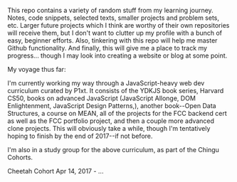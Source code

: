 This repo contains a variety of random stuff from my learning journey. Notes, code snippets, selected texts, smaller projects and problem sets, etc. Larger future projects which I think are worthy of their own repositories will receive them, but I don't want to clutter up my profile with a bunch of easy, beginner efforts. Also, tinkering with this repo will help me master Github functionality. And finally, this will give me a place to track my progress... though I may look into creating a website or blog at some point.

My voyage thus far:

I'm currently working my way through a JavaScript-heavy web dev curriculum curated by P1xt. It consists of the YDKJS book series, Harvard CS50, books on advanced JavaScript (JavaScript Allonge, DOM Enlightenment, JavaScript Design Patterns,), another book--Open Data Structures, a course on MEAN, all of the projects for the FCC backend cert as well as the FCC portfolio project, and then a couple more advanced clone projects. This will obviously take a while, though I'm tentatively hoping to finish by the end of 2017--if not before. 

I'm also in a study group for the above curriculum, as part of the Chingu Cohorts.

Cheetah Cohort Apr 14, 2017 -   ...

